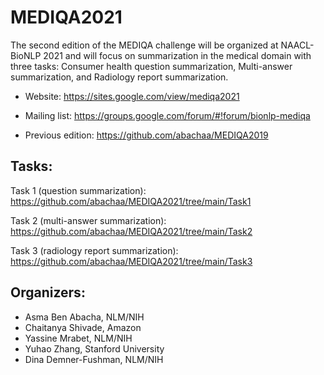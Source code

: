# MEDIQA2021

The second edition of the MEDIQA challenge will be organized at NAACL-BioNLP 2021 and will focus on summarization in the medical domain with three tasks: 
Consumer health question summarization, Multi-answer summarization, and Radiology report summarization. 

- Website: https://sites.google.com/view/mediqa2021

- Mailing list: https://groups.google.com/forum/#!forum/bionlp-mediqa

- Previous edition: https://github.com/abachaa/MEDIQA2019 

Tasks: 
-------
Task 1 (question summarization): https://github.com/abachaa/MEDIQA2021/tree/main/Task1

Task 2 (multi-answer summarization): https://github.com/abachaa/MEDIQA2021/tree/main/Task2

Task 3 (radiology report summarization): https://github.com/abachaa/MEDIQA2021/tree/main/Task3


Organizers: 
------------

- Asma Ben Abacha, NLM/NIH
- Chaitanya Shivade, Amazon
- Yassine Mrabet, NLM/NIH
- Yuhao Zhang, Stanford University
- Dina Demner-Fushman, NLM/NIH
